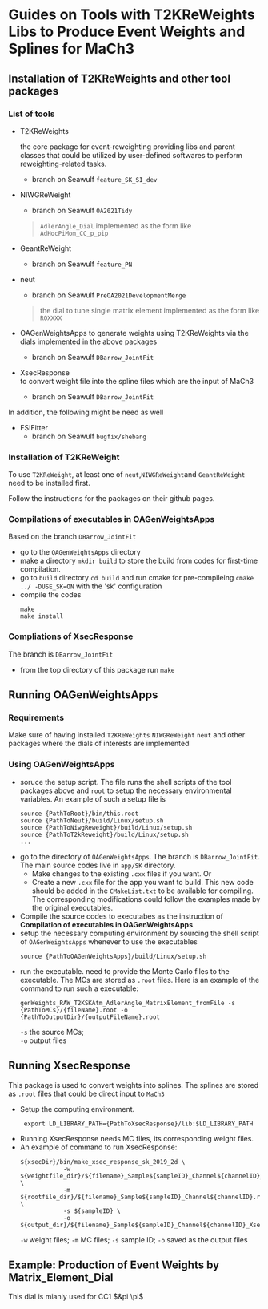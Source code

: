 # Guides on Tools with T2KReWeights Libs to Produce Event Weights and Splines for MaCh3

## Installation of T2KReWeights and other tool packages

### List of tools
- T2KReWeights 
 
    the core package for event-reweighting providing libs and parent classes that could be utilized by user-defined softwares to perform reweighting-related tasks.
    - branch on Seawulf `feature_SK_SI_dev`

- NIWGReWeight
    - branch on Seawulf `OA2021Tidy`
    > `AdlerAngle_Dial` implemented as the form like `AdHocPiMom_CC_p_pip`
- GeantReWeight
    - branch on Seawulf `feature_PN`
- neut
    - branch on Seawulf `PreOA2021DevelopmentMerge` 
    > the dial to tune single matrix element implemented as the form like `ROXXXX` 
- OAGenWeightsApps
    to generate weights using T2KReWeights via the dials implemented in the above packages
    - branch on Seawulf `DBarrow_JointFit`
- XsecResponse  
    to convert weight file into the spline files which are the input of MaCh3
    - branch on Seawulf `DBarrow_JointFit`
 
In addition, the following might be need as well
- FSIFitter
    - branch on Seawulf `bugfix/shebang`
    
### Installation of T2KReWeight
To use `T2KReWeight`, at least one of `neut`,`NIWGReWeight`and `GeantReWeight` need to be installed first.

Follow the instructions for the packages on their github pages.

### Compilations of executables in OAGenWeightsApps
Based on the branch `DBarrow_JointFit`
- go to the `OAGenWeightsApps` directory
- make a directory `mkdir build` to store the build from codes for first-time compilation.
- go to  `build` directory `cd build` and run cmake for pre-compileing `cmake ../ -DUSE_SK=ON` with the 'sk' configuration
- compile the codes 
    ```
    make 
    make install
    ```
### Compliations of XsecResponse
The branch is `DBarrow_JointFit`
- from the top directory of this package run `make`

## Running OAGenWeightsApps
### Requirements
Make sure of having installed `T2KReWeights` `NIWGReWeight` `neut` and other packages where the dials of interests are implemented
### Using OAGenWeightsApps
- soruce the setup script. The file runs the shell scripts of the tool packages above and `root` to setup the necessary environmental variables. An example of such a setup file is
    ```
    source {PathToRoot}/bin/this.root
    source {PathToNeut}/build/Linux/setup.sh
    source {PathToNiwgReweight}/build/Linux/setup.sh
    source {PathToT2kReweight}/build/Linux/setup.sh
    ...
    ```
- go to the directory of `OAGenWeightsApps`. The branch is `DBarrow_JointFit`. The main source codes live in `app/SK` directory.
   - Make changes to the existing `.cxx` files if you want. Or
   - Create a new `.cxx` file for the app you want to build. This new code should be added in the `CMakeList.txt` to be available for compiling. The corresponding modifications could follow the examples made by the original executables.
-  Compile the source codes to executabes as the instruction of **Compilation of executables in OAGenWeightsApps**.
-  setup the necessary computing environment by sourcing the shell script of `OAGenWeightsApps` whenever to use the executables
    ```
    source {PathToOAGenWeightsApps}/build/Linux/setup.sh
    ```
- run the executable.
    need to provide the Monte Carlo files to the executable. The MCs are stored as `.root` files. Here is an example of the command to run such a executable:
    ```
    genWeights_RAW_T2KSKAtm_AdlerAngle_MatrixElement_fromFile -s {PathToMCs}/{fileName}.root -o {PathToOutputDir}/{outputFileName}.root
    ```
    `-s` the source MCs;  
    `-o` output files

## Running XsecResponse
This package is used to convert weights into splines. The splines are stored as `.root` files that could be direct input to `MaCh3`
- Setup the computing environment.
    ```
     export LD_LIBRARY_PATH={PathToXsecResponse}/lib:$LD_LIBRARY_PATH
    ```
- Running XsecResponse needs MC files, its corresponding weight files.
- An example of command to run XsecResponse:
    ```
    ${xsecDir}/bin/make_xsec_response_sk_2019_2d \
                -w ${weightfile_dir}/${filename}_Sample${sampleID}_Channel${channelID}_T2KReWeight_Weights.root \
                -m ${rootfile_dir}/${filename}_Sample${sampleID}_Channel${channelID}.root \
                -s ${sampleID} \
                -o ${output_dir}/${filename}_Sample${sampleID}_Channel${channelID}_XsecResponse_Splines.root
    ```
    `-w` weight files;
    `-m` MC files;
    `-s` sample ID;
    `-o` saved as the output files

## Example: Production of Event Weights by Matrix_Element_Dial
This dial is mianly used for CC1 $&pi \pi$
